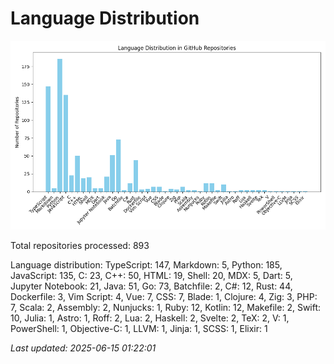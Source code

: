 # Language Distribution

![Language Distribution Chart](language_distribution_bar_chart.png)

Total repositories processed: 893

Language distribution:
TypeScript: 147, Markdown: 5, Python: 185, JavaScript: 135, C: 23, C++: 50, HTML: 19, Shell: 20, MDX: 5, Dart: 5, Jupyter Notebook: 21, Java: 51, Go: 73, Batchfile: 2, C#: 12, Rust: 44, Dockerfile: 3, Vim Script: 4, Vue: 7, CSS: 7, Blade: 1, Clojure: 4, Zig: 3, PHP: 7, Scala: 2, Assembly: 2, Nunjucks: 1, Ruby: 12, Kotlin: 12, Makefile: 2, Swift: 10, Julia: 1, Astro: 1, Roff: 2, Lua: 2, Haskell: 2, Svelte: 2, TeX: 2, V: 1, PowerShell: 1, Objective-C: 1, LLVM: 1, Jinja: 1, SCSS: 1, Elixir: 1


_Last updated: 2025-06-15 01:22:01_

